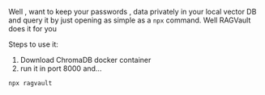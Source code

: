 Well , want to keep your passwords , data privately in your local vector DB and query it by just opening as simple as a `npx` command. Well RAGVault does it for you

Steps to use it:
1. Download ChromaDB docker container 
2. run it in port 8000
and...
```node
npx ragvault
```
